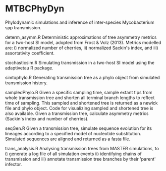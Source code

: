 # MTBCPhyDyn
Phylodynamic simulations and inference of inter-species Mycobacterium spp transmission. 

determ_asymm.R
Deterministic approximations of tree asymmetry metrics for a two-host SI model, adopted from Frost & Volz (2013). Metrics modelled are: i) normalized number of cherries, ii) normalized Sackin's index, and iii) assortativity coefficient. 

stochasticsim.R
Simulating transmission in a two-host SI model using the adaptivetau R package. 

simtophylo.R
Generating transmission tree as a phylo object from simulated transmission history.

sampledPhylo.R
Given a specific sampling time, sample extant tips from whole transmission tree and shorten all terminal branch lengths to reflect time of sampling. This sampled and shortened tree is returned as a newick file and phylo object. 
Code for visualizing sampled and shortened tree is also available.
Given a transmission tree, calculate asymmetry metrics (Sackin's index and number of cherries).

seqGen.R
Given a transmission tree, simulate sequence evolution for its lineages according to a specified model of nucleotide substitution. 
Simulated sequences are aligned and returned as a fasta file.

trans_analysis.R
Analysing transmission trees from MASTER simulations, to i) generate a log file of all simulation events ii) identifying chains of transmission and iii) annotate transmission tree branches by their 'parent' infector.
